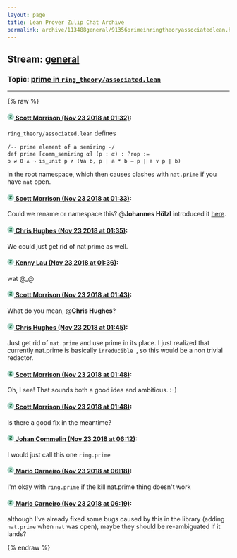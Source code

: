 ```yaml
---
layout: page
title: Lean Prover Zulip Chat Archive 
permalink: archive/113488general/91356primeinringtheoryassociatedlean.html
---
```


## Stream: [general](index.html)
### Topic: [prime in `ring_theory/associated.lean`](91356primeinringtheoryassociatedlean.html)

---


{% raw %}
#### [![Click to go to Zulip](../../assets/img/zulip2.png) Scott Morrison (Nov 23 2018 at 01:32)](https://leanprover.zulipchat.com/#narrow/stream/113488-general/topic/prime%20in%20%60ring_theory/associated.lean%60/near/148200980):
`ring_theory/associated.lean` defines 
```
/-- prime element of a semiring -/
def prime [comm_semiring α] (p : α) : Prop :=
p ≠ 0 ∧ ¬ is_unit p ∧ (∀a b, p ∣ a * b → p ∣ a ∨ p ∣ b)
```
in the root namespace, which then causes clashes with `nat.prime` if you have `nat` open.

#### [![Click to go to Zulip](../../assets/img/zulip2.png) Scott Morrison (Nov 23 2018 at 01:33)](https://leanprover.zulipchat.com/#narrow/stream/113488-general/topic/prime%20in%20%60ring_theory/associated.lean%60/near/148200985):
Could we rename or namespace this? @**Johannes Hölzl**  introduced it [here](https://github.com/leanprover/mathlib/commit/f2beca809321e92b1cb543c2bcac2b031754da43).

#### [![Click to go to Zulip](../../assets/img/zulip2.png) Chris Hughes (Nov 23 2018 at 01:35)](https://leanprover.zulipchat.com/#narrow/stream/113488-general/topic/prime%20in%20%60ring_theory/associated.lean%60/near/148201039):
We could just get rid of nat prime as well.

#### [![Click to go to Zulip](../../assets/img/zulip2.png) Kenny Lau (Nov 23 2018 at 01:36)](https://leanprover.zulipchat.com/#narrow/stream/113488-general/topic/prime%20in%20%60ring_theory/associated.lean%60/near/148201079):
wat @_@

#### [![Click to go to Zulip](../../assets/img/zulip2.png) Scott Morrison (Nov 23 2018 at 01:43)](https://leanprover.zulipchat.com/#narrow/stream/113488-general/topic/prime%20in%20%60ring_theory/associated.lean%60/near/148201259):
What do you mean, @**Chris Hughes**?

#### [![Click to go to Zulip](../../assets/img/zulip2.png) Chris Hughes (Nov 23 2018 at 01:45)](https://leanprover.zulipchat.com/#narrow/stream/113488-general/topic/prime%20in%20%60ring_theory/associated.lean%60/near/148201315):
Just get rid of `nat.prime` and use prime in its place. I just realized that currently nat.prime is basically `irreducible `, so this would be a non trivial redactor.

#### [![Click to go to Zulip](../../assets/img/zulip2.png) Scott Morrison (Nov 23 2018 at 01:48)](https://leanprover.zulipchat.com/#narrow/stream/113488-general/topic/prime%20in%20%60ring_theory/associated.lean%60/near/148201407):
Oh, I see! That sounds both a good idea and ambitious. :-)

#### [![Click to go to Zulip](../../assets/img/zulip2.png) Scott Morrison (Nov 23 2018 at 01:48)](https://leanprover.zulipchat.com/#narrow/stream/113488-general/topic/prime%20in%20%60ring_theory/associated.lean%60/near/148201408):
Is there a good fix in the meantime?

#### [![Click to go to Zulip](../../assets/img/zulip2.png) Johan Commelin (Nov 23 2018 at 06:12)](https://leanprover.zulipchat.com/#narrow/stream/113488-general/topic/prime%20in%20%60ring_theory/associated.lean%60/near/148209287):
I would just call this one `ring.prime`

#### [![Click to go to Zulip](../../assets/img/zulip2.png) Mario Carneiro (Nov 23 2018 at 06:18)](https://leanprover.zulipchat.com/#narrow/stream/113488-general/topic/prime%20in%20%60ring_theory/associated.lean%60/near/148209416):
I'm okay with `ring.prime` if the kill nat.prime thing doesn't work

#### [![Click to go to Zulip](../../assets/img/zulip2.png) Mario Carneiro (Nov 23 2018 at 06:19)](https://leanprover.zulipchat.com/#narrow/stream/113488-general/topic/prime%20in%20%60ring_theory/associated.lean%60/near/148209463):
although I've already fixed some bugs caused by this in the library (adding `nat.prime` when `nat` was open), maybe they should be re-ambiguated if it lands?


{% endraw %}
